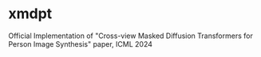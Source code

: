 # xmdpt
Official Implementation of "Cross-view Masked Diffusion Transformers for Person Image Synthesis" paper, ICML 2024
